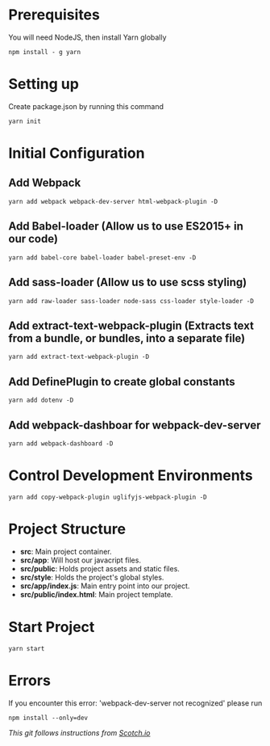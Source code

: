# Prerequisites

You will need NodeJS, then install Yarn globally

```
npm install - g yarn
```
# Setting up

Create package.json by running this command

```
yarn init
```

# Initial Configuration

## Add Webpack
```
yarn add webpack webpack-dev-server html-webpack-plugin -D
```
## Add Babel-loader (Allow us to use ES2015+ in our code)
```
yarn add babel-core babel-loader babel-preset-env -D
```
## Add sass-loader (Allow us to use scss styling)
```
yarn add raw-loader sass-loader node-sass css-loader style-loader -D
```
## Add extract-text-webpack-plugin (Extracts text from a bundle, or bundles, into a separate file)
```
yarn add extract-text-webpack-plugin -D
```
## Add DefinePlugin to create global constants
```
yarn add dotenv -D
```
## Add webpack-dashboar for webpack-dev-server
```
yarn add webpack-dashboard -D
```

# Control Development Environments
```
yarn add copy-webpack-plugin uglifyjs-webpack-plugin -D
```

# Project Structure

- **src**: Main project container.
- **src/app**: Will host our javacript files.
- **src/public**: Holds project assets and static files.
- **src/style**: Holds the project's global styles.
- **src/app/index.js**: Main entry point into our project.
- **src/public/index.html**: Main project template.

# Start Project

```
yarn start
```

# Errors

If you encounter this error: 'webpack-dev-server not recognized' please run

```
npm install --only=dev
```

*This git follows instructions from [Scotch.io](https://scotch.io/tutorials/setting-up-webpack-for-any-project)*
